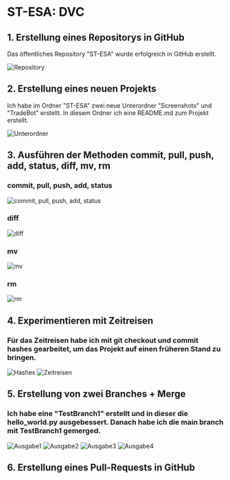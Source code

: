 # ST-ESA: DVC

## 1. Erstellung eines Repositorys in GitHub

Das öffentliches Repository "ST-ESA" wurde erfolgreich in GitHub erstellt.

![Repository](Screenshots/Repository.png)

## 2. Erstellung eines neuen Projekts

Ich habe im Ordner "ST-ESA" zwei neue Unterordner "Screenshots" und "TradeBot" erstellt. In diesem Ordner ich eine README.md zum Projekt erstellt.

![Unterordner](Screenshots/Unterordner.png)

## 3. Ausführen der Methoden commit, pull, push, add, status, diff, mv, rm

### commit, pull, push, add, status

![commit, pull, push, add, status](Screenshots/commit_pull_push_add_status.png)

### diff

![diff](Screenshots/diff.png)

### mv

![mv](Screenshots/mv.png)

### rm

![rm](Screenshots/rm.png)

## 4. Experimentieren mit Zeitreisen

### Für das Zeitreisen habe ich mit git checkout und commit hashes gearbeitet, um das Projekt auf einen früheren Stand zu bringen.

![Hashes](Screenshots/Hashes.png)
![Zeitreisen](Screenshots/Zeitreisen.png)

## 5. Erstellung von zwei Branches + Merge

### Ich habe eine "TestBranch1" erstellt und in dieser die hello_world.py ausgebessert. Danach habe ich die main branch mit TestBranch1 gemerged.

![Ausgabe1](Screenshots/Ausgabe1.png)
![Ausgabe2](Screenshots/Ausgabe2.png)
![Ausgabe3](Screenshots/Ausgabe3.png)
![Ausgabe4](Screenshots/Ausgabe4.png)

## 6. Erstellung eines Pull-Requests in GitHub
